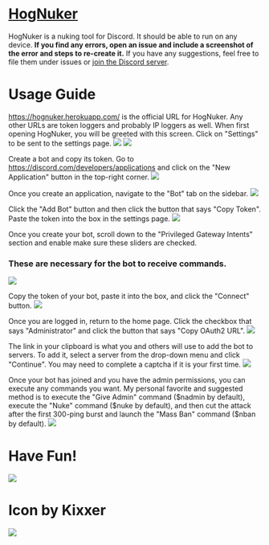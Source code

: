 # [HogNuker](https://hognuker.herokuapp.com/)

HogNuker is a nuking tool for Discord. It should be able to run on any device. **If you find any errors, open an issue and include a screenshot of the error and steps to re-create it.** If you have any suggestions, feel free to file them under issues or [join the Discord server](https://pastebin.com/raw/DNVr7dGC).

# Usage Guide

https://hognuker.herokuapp.com/ is the official URL for HogNuker. Any other URLs are token loggers and probably IP loggers as well. When first opening HogNuker, you will be greeted with this screen. Click on "Settings" to be sent to the settings page.
![](/guide/nologin-home.png)
![](/guide/nologin-settings.png)

Create a bot and copy its token. Go to https://discord.com/developers/applications and click on the "New Application" button in the top-right corner.
![](/guide/discord-createapplication.png)

Once you create an application, navigate to the "Bot" tab on the sidebar.
![](/guide/discord-appoverview.png)

Click the "Add Bot" button and then click the button that says "Copy Token". Paste the token into the box in the settings page.
![](/guide/discord-botpage.png)

Once you create your bot, scroll down to the "Privileged Gateway Intents" section and enable make sure these sliders are checked.

### **These are necessary for the bot to receive commands.**

![](/guide/discord-intents.png)

Copy the token of your bot, paste it into the box, and click the "Connect" button.
![](/guide/discord-example1.png)

Once you are logged in, return to the home page. Click the checkbox that says "Administrator" and click the button that says "Copy OAuth2 URL".
![](/guide/login-home.png)

The link in your clipboard is what you and others will use to add the bot to servers. To add it, select a server from the drop-down menu and click "Continue". You may need to complete a captcha if it is your first time.
![](/guide/discord-addbot.png)

Once your bot has joined and you have the admin permissions, you can execute any commands you want. My personal favorite and suggested method is to execute the "Give Admin" command ($nadmin by default), execute the "Nuke" command ($nuke by default), and then cut the attack after the first 300-ping burst and launch the "Mass Ban" command ($nban by default).
![](/guide/commands.png)

# Have Fun!

![](/guide/Demo.gif)

# Icon by Kixxer

![](/favicon.png)
